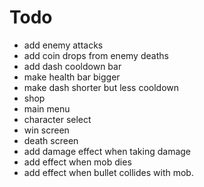 # Todo

* add enemy attacks
* add coin drops from enemy deaths
* add dash cooldown bar
* make health bar bigger
* make dash shorter but less cooldown
* shop
* main menu
* character select
* win screen
* death screen
* add damage effect when taking damage
* add effect when mob dies
* add effect when bullet collides with mob.

